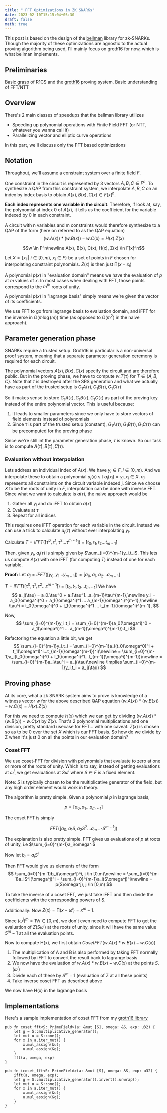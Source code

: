 ```yaml
---
title: " FFT Optimizations in ZK SNARKs"
date: 2023-02-10T15:15:04+05:30
draft: false
math: true
---
```


This post is based on the design of the [bellman](https://github.com/zkcrypto/bellman) library for zk-SNARKs. Though the majority of these optimizations are agnostic to the actual proving algorithm being used, I'll mainly focus on groth16 for now, which is what bellman implements.

## Preliminaries

Basic grasp of R1CS and the [groth16](https://xn--2-umb.com/22/groth16/) proving system. Basic understanding of FFT/NTT

## Overview

There's 2 main classes of speedups that the bellman library utilizes
- Speeding up polynomial operations with Finite Field FFT (or NTT, whatever you wanna call it)
- Parallelizing vector and elliptic curve operations

In this part, we'll discuss only the FFT based optimizations

## Notation

Throughout, we'll assume a constraint system over a finite field $F$.

One constraint in the circuit is represented by 3 vectors $A,B,C \in F^n$. To synthesize a QAP from this constraint system, we interpolate $A, B, C$ on an index by index basis to obtain $A(x), B(x), C(x) \in F[x]^n$. 

**Each index represents one variable in the circuit**. Therefore, if look at, say, the polynomial at index 0 of $A(x)$, it tells us the coefficient for the variable indexed by 0 in each constraint.

A circuit with n variables and m constraints would therefore synthesize to a QAP of the form (here on referred to as the QAP equation)
$$(w.A(x))*(w.B(x)) - w.C(x) = H(x).Z(x)$$

$$w \in F^n\newline
A(x), B(x), C(x), H(x), Z(x) \in  F[x]^n$$

Let $X = \{x_i\ |\ i \in [0, m),\ x_i \in F\}$ be a set of points in $F$ chosen for interpolating constraint polynomials. $Z(x)$ is then just $\prod (x-x_i)$ 

A polynomial $p(x)$ in "evaluation domain" means we have the evaluation of $p$ at $m$ values of $x$. In most cases when dealing with FFT, those points correspond to the $m^{th}$ roots of unity.

A polynomial $p(x)$ in "lagrange basis" simply means we're given the vector of its coefficients.

We use FFT to go from lagrange basis to evaluation domain, and iFFT for the inverse in $O(m\log(m ))$ time (as opposed to $O(m^2)$ in the naive approach).

## Parameter generation phase
SNARKs require a trusted setup. Groth16 in particular is a non-universal proof system, meaning that a separate parameter generation ceremony is required for each circuit.

The polynomial vectors $A(x), B(x), C(x)$ specify the circuit and are therefore public. But in the proving phase, we have to compute $w.T(\tau)$ for $T \in \{A, B, C\}$. Note that $\tau$ is destroyed after the SRS generation and what we actually have as part of the trusted setup is $G_1A(\tau), G_1B(\tau), G_1C(\tau)$

So it makes sense to store $G_1A(\tau), G_1B(\tau), G_1C(\tau)$ as part of the proving key instead of the entire polynomial vector. This is useful because:

1. It leads to smaller parameters since we only have to store vectors of field elements instead of polynomials
2. Since $\tau$ is part of the trusted setup (constant), $G_1A(\tau), G_1B(\tau), G_1C(\tau)$ can be precomputed for the proving phase

Since we're still int the parameter generation phase, $\tau$ is known. So our task is to compute $A(\tau), B(\tau), C(\tau)$.


### Evaluation without interpolation
Lets address an individual index of $A(x)$. We have $y_i \in F, i \in [0, m)$. And we interpolate these to obtain a polynomial $a_j(x)$ s.t $a_j(x_i) = y_i, x_i \in X$. $a_j$ represents all constraints on the circuit variable indexed j. Since we choose $X$ to be the roots of unity in $F$, interpolation can be done with inverse FFT. Since what we want to calculate is $a(\tau)$, the naive approach would be

1. Gather all $y_i$ and do iFFT to obtain $a(x)$
2. Evaluate at $\tau$
3. Repeat for all indices

This requires one iFFT operation for each variable in the circuit. Instead we can use a trick to calculate $a_j(\tau)$ without ever interpolating $y_i$. 

Calculate $T=iFFT([\tau^0, \tau^1, \tau^2...\tau^{m-1}])$ = $[t_0, t_1, t_2...t_{m-1}]$

Then, given $y_i$, $a_j(\tau)$ is simply given by $\sum_{i=0}^{m-1}y_i.t_i$. This lets us compute $A(x)$ with one iFFT (for computing $T$) instead of one for each variable.

**Proof:**
Let $a_j = iFFT([y_0, y_1...y_{m-1}]) = [a_0, a_1, a_2...a_{m-1}]$

$T=iFFT([\tau^0, \tau^1, \tau^2...\tau^{m-1}])$ = $[t_0, t_1, t_2...t_{m-1}]$
We have
$$
a_j(\tau) = a_0.\tau^0 + a_1\tau^1...a_{m-1}\tau^{m-1},\newline
y_i = a_0(\omega^i)^0 + a_1(\omega^i)^1 ... a_{m-1}(\omega^i)^{m-1},\newline
\tau^i = t_0(\omega^i)^0 + t_1(\omega^i)^1 ... t_{m-1}(\omega^i)^{m-1},
$$

Now, 
$$
\sum_{i=0}^{m-1}y_i.t_i = \sum_{i=0}^{m-1}(a_0(\omega^i)^0 + a_1(\omega^i)^1 ... a_{m-1}(\omega^i)^{m-1}).t_i
$$

Refactoring the equation a little bit, we get
$$
\sum_{i=0}^{m-1}y_i.t_i = \sum_{i=0}^{m-1}a_i(t_0(\omega^0)^i + t_1(\omega^1)^i...t_{m-1}(\omega^{m-1})^i)\newline
= \sum_{i=0}^{m-1}a_i(t_0(\omega^i)^0 + t_1(\omega^i)^1...t_{m-1}(\omega^i)^{m-1})\newline
= \sum_{i=0}^{m-1}a_i\tau^i = a_j(\tau)\newline
\implies \sum_{i=0}^{m-1}y_i.t_i = a_j(\tau)
$$

## Proving phase

At its core, what a zk SNARK system aims to prove is knowledge of a witness vector $w$ for the above described QAP equation $(w.A(x))*(w.B(x)) - w.C(x) = H(x).Z(x)$

For this we need to compute $H(x)$ which we can get by dividing $(w.A(x))*(w.B(x)) - w.C(x)$ by $Z(x)$. That's 2 polynomial multiplications and one division, pretty standard usecase for FFT... with one caveat. $Z(x)$ is chosen so as to be 0 over the set $X$ which is our FFT basis. So how do we divide by Z when it's just 0 on all the points in our evaluation domain?

### Coset FFT
We use coset-FFT for division with polynomials that evaluate to zero at one or more of the roots of unity. Which is to say, instead of getting evaluations at $\omega^i$, we get evaluations at $S\omega^i$ where $S \in F$ is a fixed element.

Note: $S$ is typically chosen to be the multiplicative generator of the field, but any high order element would work in theory.

The algorithm is pretty simple. Given a polynomial $p$ in lagrange basis,

$$
p = [a_0, a_1...a_{m-1}]
$$

The coset FFT is simply 

$$
FFT([a_0, a_1S, a_2S^2...a_{m-1}S^{m-1}])
$$

The explanation is also pretty simple. FFT gives us evaluations of $p$ at roots of unity, i.e $\sum_{i=0}^{m-1}a_i\omega^i$

Now let $b_i = a_iS^i$

Then FFT would give us elements of the form
$$
\sum_{i=0}^{m-1}b_i(\omega^j)^i, j \in [0,m)\newline
= \sum_{i=0}^{m-1}a_iS^i(\omega^j)^i
= \sum_{i=0}^{m-1}a_i(S\omega^j)^i\newline
= p(S\omega^j), j \in [0,m)
$$

To take the inverse of a coset FFT, we just take iFFT and then divide the coefficients with the corresponding powers of $S$.

Additionally:
Now $Z(x)=\prod (x-\omega^i) = x^m - 1$.

Since $(\omega^i)^m = 1 \forall i \in [0,m)$, we don't even need to compute FFT to get the evaluation of $Z(S\omega^i)$ at the roots of unity, since it will have the same value $S^m - 1$ at all the evaluation points.

Now to compute H(x), we first obtain $CosetFFT(w.A(x)*w.B(x) - w.C(x))$

1. The multiplication of A and B is also performed by taking FFT normally followed by iFFT to convert the result back to lagrange basis
2. We now have the evaluation of $w.A(x)*w.B(x) - w.C(x)$ at the points $S.(\omega^i)$
3. Divide each of these by $S^m - 1$ (evaluation of Z at all these points)
4. Take inverse coset FFT as described above

We now have H(x) in the lagrange basis

## Implementations
Here's a sample implementation of coset FFT from my [groth16 library](https://github.com/Scar26/embedded-groth/blob/master/src/poly.rs)

```rust!
pub fn coset_fft<S: PrimeField>(a: &mut [S], omega: &S, exp: u32) {
    let g = S::multiplicative_generator();
    let mut u = S::one();
    for x in a.iter_mut() {
        x.mul_assign(&u);
        u.mul_assign(&g);
    }
    fft(a, omega, exp)
}

pub fn icoset_fft<S: PrimeField>(a: &mut [S], omega: &S, exp: u32) {
    ifft(a, omega, exp);
    let g = S::multiplicative_generator().invert().unwrap();
    let mut u = S::one();
    for x in a.iter_mut() {
        x.mul_assign(&u);
        u.mul_assign(&g);
    }
}

``` 